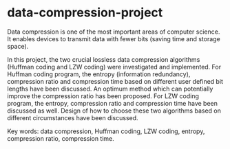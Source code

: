 # data-compression-project

Data compression is one of the most important areas of computer science. It enables devices to transmit data with fewer bits (saving time and storage space). 

In this project, the two crucial lossless data compression algorithms (Huffman coding and LZW coding) were investigated and implemented. 
For Huffman coding program, the entropy (information redundancy), compression ratio and compression time based on different user defined bit lengths have been discussed.  An optimum method which can potentially improve the compression ratio has been proposed. For LZW coding program, the entropy, compression ratio and compression time have been discussed as well. Design of how to choose these two algorithms based on different circumstances have been discussed.

Key words: data compression, Huffman coding, LZW coding, entropy, compression ratio, compression time.
